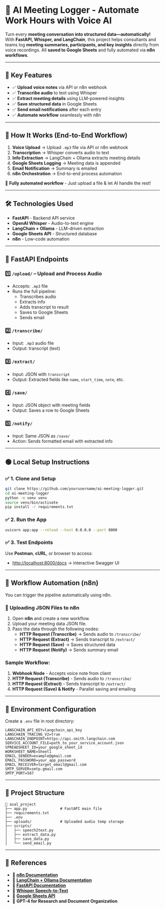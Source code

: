 # 📁 AI Meeting Logger - Automate Work Hours with Voice AI

Turn every **meeting conversation into structured data—automatically!**
With **FastAPI, Whisper, and LangChain**, this project helps consultants and teams log **meeting summaries, participants, and key insights** directly from voice recordings. All **saved to Google Sheets** and fully automated via **n8n workflows**.

---

## 🌟 Key Features

- ✅ **Upload voice notes** via API or n8n webhook
- ✅ **Transcribe audio** to text using Whisper
- ✅ **Extract meeting details** using LLM-powered insights
- ✅ **Save structured data** in Google Sheets
- ✅ **Send email notifications** after each entry
- ✅ **Automate workflow** seamlessly with n8n

---

## 🚀 How It Works (End-to-End Workflow)

1. **Voice Upload** → Upload `.mp3` file via API or n8n webhook
2. **Transcription** → Whisper converts audio to text
3. **Info Extraction** → LangChain + Ollama extracts meeting details
4. **Google Sheets Logging** → Meeting data is appended
5. **Email Notification** → Summary is emailed 
6. **n8n Orchestration** → End-to-end process automation

📌 **Fully automated workflow** - Just upload a file & let AI handle the rest!

---

## 🛠 Technologies Used

- **FastAPI** - Backend API service
- **OpenAI Whisper** - Audio-to-text engine
- **LangChain + Ollama** - LLM-driven extraction
- **Google Sheets API** - Structured database
- **n8n** - Low-code automation

---

## 🔧 FastAPI Endpoints

### 1️⃣ `/upload/` – Upload and Process Audio
- Accepts: `.mp3` file
- Runs the full pipeline:
  - Transcribes audio
  - Extracts info
  - Adds transcript to result
  - Saves to Google Sheets
  - Sends email 

### 2️⃣ `/transcribe/`
- Input: `.mp3` audio file
- Output: transcript (text)

### 3️⃣ `/extract/`
- Input: JSON with `transcript`
- Output: Extracted fields like `name`, `start_time`, `note`, etc.

### 4️⃣ `/save/`
- Input: JSON object with meeting fields
- Output: Saves a row to Google Sheets

### 5️⃣ `/notify/`
- Input: Same JSON as `/save/`
- Action: Sends formatted email with extracted info

---

## 🟢 Local Setup Instructions

### ✅ 1. Clone and Setup
```bash
git clone https://github.com/yourusername/ai-meeting-logger.git
cd ai-meeting-logger
python -m venv venv
source venv/bin/activate
pip install -r requirements.txt
```

### ✅ 2. Run the App
```bash
uvicorn app:app --reload --host 0.0.0.0 --port 8000
```

### ✅ 3. Test Endpoints
Use **Postman**, **cURL**, or browser to access:
- [http://localhost:8000/docs](http://localhost:8000/docs) → interactive Swagger UI

---

## 🔄 Workflow Automation (n8n)

You can trigger the pipeline automatically using n8n.

### 🔹 **Uploading JSON Files to n8n**
1. Open **n8n** and create a new workflow.
2. Upload your meeting data JSON file.
3. Pass the data through the following nodes:
   - **HTTP Request (Transcribe)** → Sends audio to `/transcribe/`
   - **HTTP Request (Extract)** → Sends transcript to `/extract/`
   - **HTTP Request (Save)** → Saves structured data
   - **HTTP Request (Notify)** → Sends summary email

### Sample Workflow:

1. **Webhook Node** - Accepts voice note from client
2. **HTTP Request (Transcribe)** - Sends audio to `/transcribe/`
3. **HTTP Request (Extract)** - Sends transcript to `/extract/`
4. **HTTP Request (Save) & Notify** - Parallel saving and emailing

---

## 📄 Environment Configuration

Create a `.env` file in root directory:

```env
LANGCHAIN_API_KEY=langchain_api_key
LANGCHAIN_TRACING_V2=true
LANGCHAIN_ENDPOINT=https://api.smith.langchain.com
SERVICE_ACCOUNT_FILE=path_to_your_service_account.json
SPREADSHEET_ID=your_google_sheet_id
WORKSHEET_NAME=Sheet1
EMAIL_SENDER=example@gmail.com
EMAIL_PASSWORD=your_app_password
EMAIL_RECEIVER=target_email@gmail.com
SMTP_SERVER=smtp.gmail.com
SMTP_PORT=587
```

---

## 📂 Project Structure

```
📁 asal_project
├── app.py               # FastAPI main file
├── requirements.txt
├── .env
├── uploads/             # Uploaded audio temp storage
├── scripts/
│   ├── speech2text.py
│   ├── extract_data.py
│   ├── save_data.py
│   └── send_email.py
```

---

## 📖 References

- 📌 **[n8n Documentation](https://docs.n8n.io/)**
- 📌 **[LangChain + Ollama Documentation](https://python.langchain.com/docs/modules/model_io/models/llms/integrations/ollama/)**
- 📌 **[FastAPI Documentation](https://fastapi.tiangolo.com/)**
- 📌 **[Whisper Speech-to-Text](https://github.com/openai/whisper)**
- 📌 **[Google Sheets API](https://developers.google.com/sheets/api/guides/concepts)**
- 📌 **GPT-4 for Research and Document Organization**

